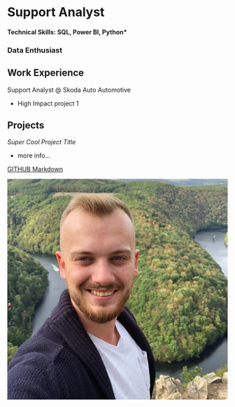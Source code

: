 # Support Analyst

#### Technical Skills: SQL, Power BI, Python*

### Data Enthusiast

## Work Experience
Support Analyst @ Skoda Auto Automotive 
- High Impact project 1

## Projects
*Super Cool Project Title*
- more info...

[GITHUB Markdown](https://github.com/adam-p/markdown-here/wiki/Markdown-Cheatsheet)

![Obrazek](/assets/img/headshot.jpg)
